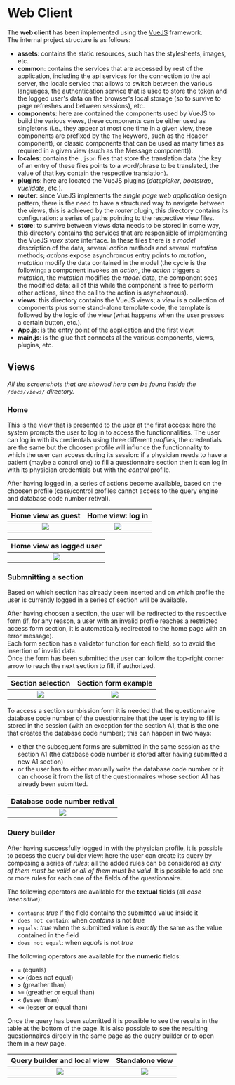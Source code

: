 [//]: # (================================= CLIENT SECTION START ================================================)

# Web Client

The **web client** has been implemented using the [VueJS](https://vuejs.org/) framework.  
The internal project structure is as follows:
- **assets**: contains the static resources, such has the stylesheets, images, etc.
- **common**: contains the services that are accessed by rest of the application, including the api services for the connection to the api server,  the locale serviec that allows to switch between the various languages, the authentication service that is used to store the token and the logged user's data on the browser's local storage (so to survive to page refreshes and between sessions), etc.
- **components**: here are contained the components used by VueJS to build the various views, these components can be either used as singletons (i.e., they appear at most one time in a given view, these components are prefixed by the `The` keyword, such as the Header component), or classic components that can be used as many times as required in a given view (such as the Message component)).
- **locales**: contains the `.json` files that store the translation data (the key of an entry of these files points to a word/phrase to be translated, the value of that key contain the respective translation).
- **plugins**: here are located the VueJS plugins (*datepicker*, *bootstrap*, *vuelidate*, etc.).
- **router**: since VueJS implements the *single page web application* design pattern, there is the need to have a structured way to navigate between the views, this is achieved by the *router* plugin, this directory contains its configuration: a series of paths pointing to the respective view files.
- **store**: to survive between views data needs to be stored in some way, this directory contains the services that are responsible of implementing the VueJS *vuex* store interface. In these files there is a *model* description of the data, several *action* methods and several *mutation* methods; *actions* expose asynchronous entry points to *mutation*, *mutation* modify the data contained in the model (the cycle is the following: a component invokes an *action*, the *action* triggers a *mutation*, the *mutation* modifies the *model* data, the component sees the modified data; all of this while the component is free to perform other actions, since the call to the action is asynchronous).
- **views**: this directory contains the VueJS views; a *view* is a collection of components plus some stand-alone template code, the template is followed by the logic of the view (what happens when the user presses a certain button, etc.).
- **App.js**: is the entry point of the application and the first view.
- **main.js**: is the glue that connects al the various components, views, plugins, etc.

<div style="page-break-after: always;"></div>

## Views
*All the screenshots that are showed here can be found inside the <code>/docs/views/</code> directory.*

### Home
This is the view that is presented to the user at the first access: here the system prompts the user to log in to access the functionnalities.
The user can log in with its credientals using three different *profiles*, the credentials are the same but the choosen profile will influnce the functionnality to which the user can access during its session: if a physician needs to have a patient (maybe a control one) to fill a questionnaire section then it can log in with its physician credentials but with the *control* profile.

After having logged in, a series of actions become available, based on the choosen profile (case/control profiles cannot access to the query engine and database code number retival).

|    Home view as guest     |  Home view: log in   |
| :-----------------------: | :------------------: |
| ![](views/home-guest.png) | ![](views/login.png) |


<div style="page-break-after: always;"></div>


|    Home view as logged user     |
| :-----------------------: |
| ![](views/home-logged-in.png) |
 

<div style="page-break-after: always;"></div>


### Submnitting a section
Based on which section has already been inserted and on which profile the user is currently logged in a series of section will be available.

After having choosen a section, the user will be redirected to the respective form (if, for any reason, a user with an invalid profile reaches a restricted access form section, it is automatically redirected to the home page with an error message).  
Each form section has a validator function for each field, so to avoid the insertion of invalid data.  
Once the form has been submitted the user can follow the top-right corner arrow to reach the next section to fill, if authorized.

|        Section selection         |    Section form example     |
| :------------------------------: | :-------------------------: |
| ![](views/section-selection.png) | ![](views/section-form.png) |

To access a section sumbission form it is needed that the questionnaire database code number of the questionnaire that the user is trying to fill is stored in the session (with an exception for the section A1, that is the one that creates the database code number); this can happen in two ways:
- either the subsequent forms are submitted in the same session as the section A1 (the database code number is stored after having submitted a new A1 section)
- or the user has to either manually write the database code number or it can choose it from the list of the questionnaires whose section A1 has already been submitted.
 

<div style="page-break-after: always;"></div>


|         Database code number retival         | 
| :------------------------------------------: | 
| ![](views/database-code-number-retrival.png) |


<div style="page-break-after: always;"></div>


### Query builder

After having successfully logged in with the physician profile, it is possible to access the query builder view: here the user can create its query by composing a series of *rules*; all the added rules can be considered as *any of them must be valid* or *all of them must be valid*. It is possible to add one or more rules for each one of the fields of the questionnaire.

The following operators are available for the **textual** fields (all *case insensitive*):
- <code>contains</code>: *true* if the field contains the submitted value inside it
- <code>does not contain</code>: when *contains* is not *true*
- <code>equals</code>: *true* when the submitted value is *exactly* the same as the value contained in the field
- <code>does not equal</code>: when *equals* is not *true*

The following operators are available for the **numeric** fields:
- **<code>=</code>** (equals)
- **<code><></code>** (does not equal)
- **<code>></code>** (greather than)
- **<code>>=</code>** (greather or equal than)
- **<code><</code>** (lesser than)
- **<code><=</code>** (lesser or equal than)

Once the query has been submitted it is possible to see the results in the table at the bottom of the page. It is also possible to see the resulting questionnaires direcly in the same page as the query builder or to open them in a new page.


<div style="page-break-after: always;"></div>


|      Query builder and local view       |               Standalone view                |
| :-------------------------------------: | :------------------------------------------: |
| ![](views/questionnaire-local-view.png) | ![](views/questionnaire-standalone-view.png) |


<div style="page-break-after: always;"></div>


[//]: # (================================= CLIENT SECTION END ================================================)
